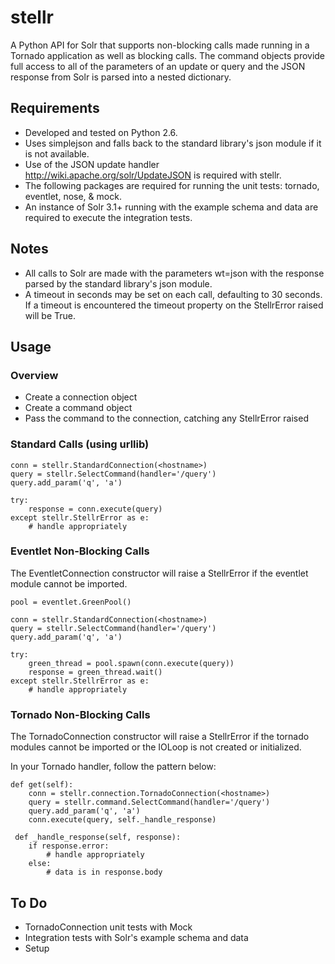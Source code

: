 stellr
======

A Python API for Solr that supports non-blocking calls made running in a Tornado application as well as blocking calls. The command objects provide full access to all of the parameters of an update or query and the JSON response from Solr is parsed into a nested dictionary.

Requirements
------------

* Developed and tested on Python 2.6.
* Uses simplejson and falls back to the standard library's json module if it is not available.
* Use of the JSON update handler http://wiki.apache.org/solr/UpdateJSON is required with stellr.
* The following packages are required for running the unit tests: tornado, eventlet, nose, & mock.
* An instance of Solr 3.1+ running with the example schema and data are required to execute the integration tests.

Notes
-----
* All calls to Solr are made with the parameters wt=json with the response parsed by the standard library's json module.
* A timeout in seconds may be set on each call, defaulting to 30 seconds. If a timeout is encountered the timeout property on the StellrError raised will be True.

Usage
-----

### Overview

* Create a connection object
* Create a command object
* Pass the command to the connection, catching any StellrError raised

### Standard Calls (using urllib)

    conn = stellr.StandardConnection(<hostname>)
    query = stellr.SelectCommand(handler='/query')
    query.add_param('q', 'a')

    try:
        response = conn.execute(query)
    except stellr.StellrError as e:
        # handle appropriately

### Eventlet Non-Blocking Calls

The EventletConnection constructor will raise a StellrError if the eventlet module cannot be imported.

    pool = eventlet.GreenPool()

    conn = stellr.StandardConnection(<hostname>)
    query = stellr.SelectCommand(handler='/query')
    query.add_param('q', 'a')

    try:
        green_thread = pool.spawn(conn.execute(query))
        response = green_thread.wait()
    except stellr.StellrError as e:
        # handle appropriately

### Tornado Non-Blocking Calls

The TornadoConnection constructor will raise a StellrError if the tornado modules cannot be imported or the IOLoop is not created or initialized.

In your Tornado handler, follow the pattern below:

    def get(self):
        conn = stellr.connection.TornadoConnection(<hostname>)
        query = stellr.command.SelectCommand(handler='/query')
        query.add_param('q', 'a')
        conn.execute(query, self._handle_response)

     def _handle_response(self, response):
        if response.error:
            # handle appropriately
        else:
            # data is in response.body

To Do
-----
* TornadoConnection unit tests with Mock
* Integration tests with Solr's example schema and data
* Setup
